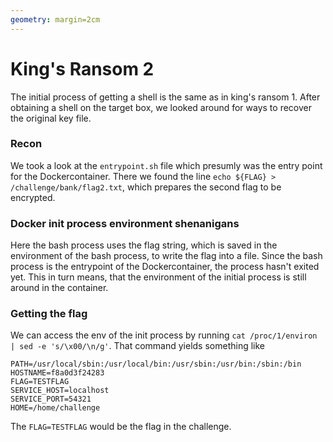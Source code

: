```yaml
---
geometry: margin=2cm
---
```

# King's Ransom 2

The initial process of getting a shell is the same as in king's ransom 1.
After obtaining a shell on the target box, we looked around for ways to recover the original key file.

### Recon

We took a look at the `entrypoint.sh` file which presumly was the entry point for the Dockercontainer.
There we found the line `echo ${FLAG} > /challenge/bank/flag2.txt`, which prepares the second flag to be encrypted.

### Docker init process environment shenanigans

Here the bash process uses the flag string, which is saved in the environment of the bash process, to write the flag into a file.
Since the bash process is the entrypoint of the Dockercontainer, the process hasn't exited yet.
This in turn means, that the environment of the initial process is still around in the container.

### Getting the flag

We can access the env of the init process by running `cat /proc/1/environ | sed -e 's/\x00/\n/g'`.
That command yields something like 
```
PATH=/usr/local/sbin:/usr/local/bin:/usr/sbin:/usr/bin:/sbin:/bin
HOSTNAME=f8a0d3f24283
FLAG=TESTFLAG
SERVICE_HOST=localhost
SERVICE_PORT=54321
HOME=/home/challenge
```
The `FLAG=TESTFLAG` would be the flag in the challenge.